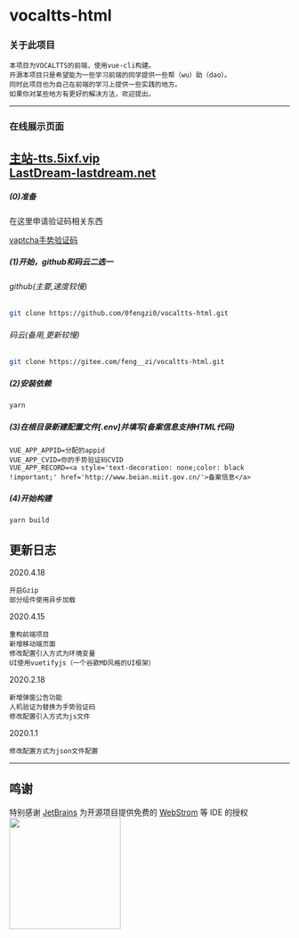 # vocaltts-html
### 关于此项目

    本项目为VOCALTTS的前端，使用vue-cli构建。
    开源本项目只是希望能为一些学习前端的同学提供一些帮（wu）助（dao）。
    同时此项目也为自己在前端的学习上提供一些实践的地方。
    如果你对某些地方有更好的解决方法，欢迎提出。
-------------------------------
### 在线展示页面

[主站-tts.5ixf.vip](http://tts.5ixf.vip)    
[LastDream-lastdream.net](https://www.lastdream.net/plugin.php?id=LD:VOCALTTS)
-------------------------------
##### (0)准备

在这里申请验证码相关东西

[vaptcha手势验证码](https://www.vaptcha.com/)

##### (1)开始，github和码云二选一
###### github(主要,速度较慢)
``` bash
git clone https://github.com/0fengzi0/vocaltts-html.git
```

###### 码云(备用,更新较慢)
``` bash
git clone https://gitee.com/feng__zi/vocaltts-html.git
```

##### (2)安装依赖
``` bash
yarn
```

##### (3)在根目录新建配置文件[.env]并填写(备案信息支持HTML代码)
``` text
VUE_APP_APPID=分配的appid
VUE_APP_CVID=你的手势验证码CVID
VUE_APP_RECORD=<a style='text-decoration: none;color: black !important;' href='http://www.beian.miit.gov.cn/'>备案信息</a>
```

##### (4)开始构建
``` bash
yarn build
```
更新日志
---------------------------------
2020.4.18

    开启Gzip
    部分组件使用异步加载
2020.4.15

    重构前端项目
    新增移动端页面
    修改配置引入方式为环境变量
    UI使用vuetifyjs（一个谷歌MD风格的UI框架）
2020.2.18
    
    新增弹窗公告功能
    人机验证为替换为手势验证码
    修改配置引入方式为js文件
2020.1.1

    修改配置方式为json文件配置

--------------
## 鸣谢

特别感谢 [JetBrains](https://www.jetbrains.com/?from=VOCALTTS) 为开源项目提供免费的 [WebStrom](https://www.jetbrains.com/?from=VOCALTTS) 等 IDE 的授权  
[<img src="https://s1.ax1x.com/2020/08/13/az4yMF.png" width="200"/>](https://www.jetbrains.com/?from=VOCALTTS)
